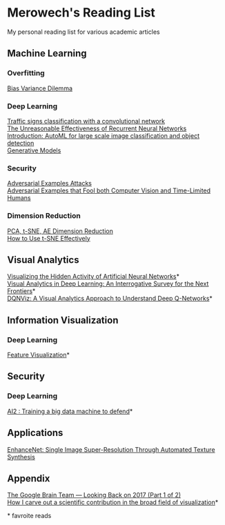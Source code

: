 # Merowech's Reading List
My personal reading list for various academic articles

## Machine Learning

### Overfitting

[Bias Variance Dilemma](https://ml.berkeley.edu/blog/2017/07/13/tutorial-4/)

### Deep Learning

[Traffic signs classification with a convolutional network](https://navoshta.com/traffic-signs-classification/)  
[The Unreasonable Effectiveness of Recurrent Neural Networks](http://karpathy.github.io/2015/05/21/rnn-effectiveness/)  
[Introduction: AutoML for large scale image classification and object detection](https://research.googleblog.com/2017/11/automl-for-large-scale-image.html)  
[Generative Models](https://blog.openai.com/generative-models/)  

### Security

[Adversarial Examples Attacks](https://blog.openai.com/adversarial-example-research/)  
[Adversarial Examples that Fool both Computer
Vision and Time-Limited Humans](https://arxiv.org/pdf/1802.08195.pdf)

### Dimension Reduction

[PCA, t-SNE, AE Dimension Reduction](https://towardsdatascience.com/reducing-dimensionality-from-dimensionality-reduction-techniques-f658aec24dfe)  
[How to Use t-SNE Effectively](https://distill.pub/2016/misread-tsne/)

## Visual Analytics

[Visualizing the Hidden Activity of Artificial Neural Networks](http://www.cs.rug.nl/~alext/PAPERS/VAST16/paper.pdf)*  
[Visual Analytics in Deep Learning: An Interrogative Survey for the Next Frontiers](https://arxiv.org/pdf/1801.06889.pdf)*  
[DQNViz: A Visual Analytics Approach to Understand Deep Q-Networks](https://junpengw.bitbucket.io/image/research/vast18.pdf)*

## Information Visualization

### Deep Learning

[Feature Visualization](https://distill.pub/2017/feature-visualization/)*

## Security

### Deep Learning

[AI2
: Training a big data machine to defend](https://people.csail.mit.edu/kalyan/AI2_Paper.pdf)*

## Applications

[EnhanceNet: Single Image Super-Resolution
Through Automated Texture Synthesis](https://arxiv.org/pdf/1612.07919.pdf)  

## Appendix

[The Google Brain Team — Looking Back on 2017 (Part 1 of 2)](https://research.googleblog.com/2018/01/the-google-brain-team-looking-back-on.html)  
[How I carve out a scientific contribution in the broad field of visualization](https://medium.com/@dominikjaeckle/how-i-carve-out-a-scientific-contribution-in-the-broad-field-of-visualization-342189cd7c07)*  

\* favroite reads

